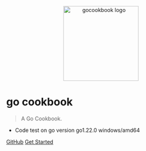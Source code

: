 <p align="center">
 <img src="https://go.dev/blog/go-brand/Go-Logo/PNG/Go-Logo_Blue.png" alt="gocookbook logo" width=200 height=200 />
</p>

# go cookbook

> A Go Cookbook.

* Code test on go version go1.22.0 windows/amd64


[GitHub](https://github.com/pyecharts/pyecharts/)
[Get Started](zh-cn/intro)
